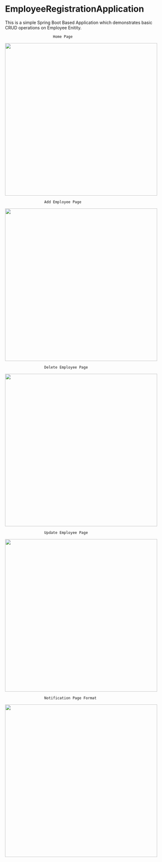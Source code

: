 # EmployeeRegistrationApplication
This is a simple Spring Boot Based Application which demonstrates basic CRUD operations on Employee Enitity.

                          Home Page
<img src="https://user-images.githubusercontent.com/40024983/147874245-ccaa9fc3-3473-4696-b452-1b58b84e4cba.png" width="500">

                      Add Employee Page
<img src="https://user-images.githubusercontent.com/40024983/147874258-22ebb951-93e8-41d7-ba87-518d6dc61b53.png" width="500">

                      Delete Employee Page
<img src="https://user-images.githubusercontent.com/40024983/147874265-24827fdd-b09d-41b1-b7e6-3d3de0b76016.png" width="500">

                      Update Employee Page
<img src="https://user-images.githubusercontent.com/40024983/147874271-008f17d8-ed4c-4d90-8551-9295f8212e83.png" width="500">

                      Notification Page Format
<img src="https://user-images.githubusercontent.com/40024983/147874279-2be44376-f9d5-414f-88b5-7ba3f26ce339.png" width="500">
